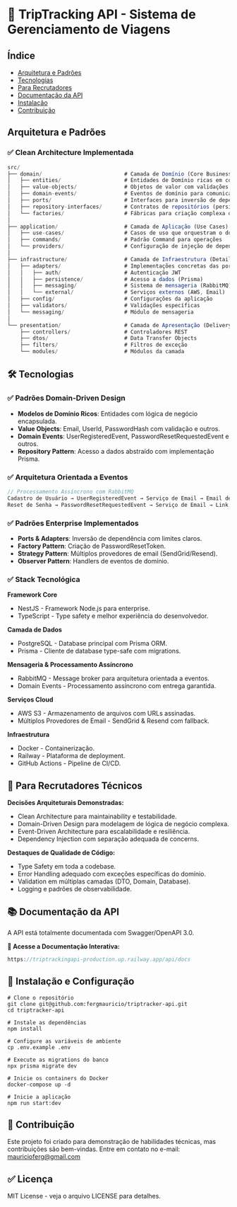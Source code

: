 # 🚀 TripTracking API - Sistema de Gerenciamento de Viagens

## Índice

- [Arquitetura e Padrões](#arquitetura-e-padrões)
- [Tecnologias](#tecnologias)
- [Para Recrutadores](#para-recrutadores)
- [Documentação da API](#documentacao)
- [Instalação](#instalação)
- [Contribuição](#contribuição)

<a id="arquitetura-e-padrões"></a>

## Arquitetura e Padrões

### ✅ Clean Architecture Implementada

```typescript
src/
├── domain/                          # Camada de Domínio (Core Business)
│   ├── entities/                    # Entidades de Domínio ricas em comportamento
│   ├── value-objects/               # Objetos de valor com validações de negócio
│   ├── domain-events/               # Eventos de domínio para comunicação assíncrona
│   ├── ports/                       # Interfaces para inversão de dependência
│   ├── repository-interfaces/       # Contratos de repositórios (persistência)
│   └── factories/                   # Fábricas para criação complexa de objetos
│
├── application/                     # Camada de Aplicação (Use Cases)
│   ├── use-cases/                   # Casos de uso que orquestram o domínio
│   ├── commands/                    # Padrão Command para operações
│   └── providers/                   # Configuração de injeção de dependência
│
├── infrastructure/                  # Camada de Infraestrutura (Details)
│   ├── adapters/                    # Implementações concretas das ports
│   │   ├── auth/                    # Autenticação JWT
│   │   ├── persistence/             # Acesso a dados (Prisma)
│   │   ├── messaging/               # Sistema de mensageria (RabbitMQ)
│   │   └── external/                # Serviços externos (AWS, Email)
│   ├── config/                      # Configurações da aplicação
│   ├── validators/                  # Validações específicas
│   └── messaging/                   # Módulo de mensageria
│
└── presentation/                    # Camada de Apresentação (Delivery)
    ├── controllers/                 # Controladores REST
    ├── dtos/                        # Data Transfer Objects
    ├── filters/                     # Filtros de exceção
    └── modules/                     # Módulos da camada
```

<a id="tecnologias"></a>

## 🛠️ Tecnologias

### ✅ Padrões Domain-Driven Design

- **Modelos de Domínio Ricos**: Entidades com lógica de negócio encapsulada.
- **Value Objects**: Email, UserId, PasswordHash com validação e outros.
- **Domain Events**: UserRegisteredEvent, PasswordResetRequestedEvent e outros.
- **Repository Pattern**: Acesso a dados abstraído com implementação Prisma.

### ✅ Arquitetura Orientada a Eventos

```typescript
// Processamento Assíncrono com RabbitMQ
Cadastro de Usuário → UserRegisteredEvent → Serviço de Email → Email de Boas-Vindas.
Reset de Senha → PasswordResetRequestedEvent → Serviço de Email → Link de Reset.
```

### ✅ Padrões Enterprise Implementados

- **Ports & Adapters**: Inversão de dependência com limites claros.
- **Factory Pattern**: Criação de PasswordResetToken.
- **Strategy Pattern**: Múltiplos provedores de email (SendGrid/Resend).
- **Observer Pattern**: Handlers de eventos de domínio.

### ✅ Stack Tecnológica

**Framework Core**

- NestJS - Framework Node.js para enterprise.
- TypeScript - Type safety e melhor experiência do desenvolvedor.

**Camada de Dados**

- PostgreSQL - Database principal com Prisma ORM.
- Prisma - Cliente de database type-safe com migrations.

**Mensageria & Processamento Assíncrono**

- RabbitMQ - Message broker para arquitetura orientada a eventos.
- Domain Events - Processamento assíncrono com entrega garantida.

**Serviços Cloud**

- AWS S3 - Armazenamento de arquivos com URLs assinadas.
- Múltiplos Provedores de Email - SendGrid & Resend com fallback.

**Infraestrutura**

- Docker - Containerização.
- Railway - Plataforma de deployment.
- GitHub Actions - Pipeline de CI/CD.

<a id="para-recrutadores"></a>

## 🎯 Para Recrutadores Técnicos

**Decisões Arquiteturais Demonstradas:**

- Clean Architecture para maintainability e testabilidade.
- Domain-Driven Design para modelagem de lógica de negócio complexa.
- Event-Driven Architecture para escalabilidade e resiliência.
- Dependency Injection com separação adequada de concerns.

**Destaques de Qualidade de Código:**

- Type Safety em toda a codebase.
- Error Handling adequado com exceções específicas do domínio.
- Validation em múltiplas camadas (DTO, Domain, Database).
- Logging e padrões de observabilidade.

<a id="documentacao"></a>

## 📚 Documentação da API

A API está totalmente documentada com Swagger/OpenAPI 3.0.

**🔗 Acesse a Documentação Interativa:**

```typescript
https://triptrackingapi-production.up.railway.app/api/docs
```

<a id="instalação"></a>

## 🚀 Instalação e Configuração

```
# Clone o repositório
git clone git@github.com:fergmauricio/triptracker-api.git
cd triptracker-api

# Instale as dependências
npm install

# Configure as variáveis de ambiente
cp .env.example .env

# Execute as migrations do banco
npx prisma migrate dev

# Inicie os containers do Docker
docker-compose up -d

# Inicie a aplicação
npm run start:dev
```

<a id="contribuição"></a>

## 🤝 Contribuição

Este projeto foi criado para demonstração de habilidades técnicas, mas contribuições são bem-vindas.
Entre em contato no e-mail: mauricioferg@gmail.com

## ✅ Licença

MIT License - veja o arquivo LICENSE para detalhes.
